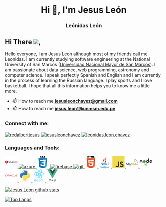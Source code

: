 <h1 align="center">Hi 👋, I'm Jesus León</h1>
<h3 align="center">Leónidas León</h3>

## Hi There <img src="https://raw.githubusercontent.com/vilcajoal/vilcajoal/master/assets/wave.gif" width="27px">,
Hello everyone, I am Jesus Leon although most of my friends call me Leonidas. I am currently studying software engineering at the National University of San Marcos ([Universidad Nacional Mayor de San Marcos](http://www.unmsm.edu.pe/)).
I am passionate about data science, web programming, astronomy and computer science. I speak perfectly Spanish and English and I am currently in the process of learning the Russian language. I play sports and I love basketball. I hope that all this information helps you to know me a little more.

- 📫 How to reach me **jesusleonchavez@gmail.com**
- 📫 How to reach me **jesus.leon1@unmsm.edu.pe**

<h3 align="left">Connect with me:</h3>
<p align="left">
<a href="https://twitter.com/redalbertjesus" target="blank"><img align="center" src="https://cdn.jsdelivr.net/npm/simple-icons@3.0.1/icons/twitter.svg" alt="redalbertjesus" height="30" width="40" /></a>
<a href="https://fb.com/jesusleonchavez" target="blank"><img align="center" src="https://cdn.jsdelivr.net/npm/simple-icons@3.0.1/icons/facebook.svg" alt="jesusleonchavez" height="30" width="40" /></a>
<a href="https://instagram.com/leonidas.leon.chavez" target="blank"><img align="center" src="https://cdn.jsdelivr.net/npm/simple-icons@3.0.1/icons/instagram.svg" alt="leonidas.leon.chavez" height="30" width="40" /></a>
</p>

<h3 align="left">Languages and Tools:</h3>
<p align="left"> <a href="https://angular.io" target="_blank"> <img src="https://raw.githubusercontent.com/devicons/devicon/master/icons/angularjs/angularjs-original-wordmark.svg" alt="angularjs" width="40" height="40"/> </a> <a href="https://azure.microsoft.com/en-in/" target="_blank"> <img src="https://www.vectorlogo.zone/logos/microsoft_azure/microsoft_azure-icon.svg" alt="azure" width="40" height="40"/> </a> <a href="https://www.w3schools.com/css/" target="_blank"> <img src="https://raw.githubusercontent.com/devicons/devicon/master/icons/css3/css3-original-wordmark.svg" alt="css3" width="40" height="40"/> </a> <a href="https://firebase.google.com/" target="_blank"> <img src="https://www.vectorlogo.zone/logos/firebase/firebase-icon.svg" alt="firebase" width="40" height="40"/> </a> <a href="https://git-scm.com/" target="_blank"> <img src="https://www.vectorlogo.zone/logos/git-scm/git-scm-icon.svg" alt="git" width="40" height="40"/> </a> <a href="https://www.w3.org/html/" target="_blank"> <img src="https://raw.githubusercontent.com/devicons/devicon/master/icons/html5/html5-original-wordmark.svg" alt="html5" width="40" height="40"/> </a> <a href="https://www.java.com" target="_blank"> <img src="https://raw.githubusercontent.com/devicons/devicon/master/icons/java/java-original.svg" alt="java" width="40" height="40"/> </a> <a href="https://developer.mozilla.org/en-US/docs/Web/JavaScript" target="_blank"> <img src="https://raw.githubusercontent.com/devicons/devicon/master/icons/javascript/javascript-original.svg" alt="javascript" width="40" height="40"/> </a> <a href="https://www.mysql.com/" target="_blank"> <img src="https://raw.githubusercontent.com/devicons/devicon/master/icons/mysql/mysql-original-wordmark.svg" alt="mysql" width="40" height="40"/> </a> <a href="https://nodejs.org" target="_blank"> <img src="https://raw.githubusercontent.com/devicons/devicon/master/icons/nodejs/nodejs-original-wordmark.svg" alt="nodejs" width="40" height="40"/> </a> <a href="https://www.oracle.com/" target="_blank"> <img src="https://raw.githubusercontent.com/devicons/devicon/master/icons/oracle/oracle-original.svg" alt="oracle" width="40" height="40"/> </a> <a href="https://www.python.org" target="_blank"> <img src="https://raw.githubusercontent.com/devicons/devicon/master/icons/python/python-original.svg" alt="python" width="40" height="40"/> </a> <a href="https://reactjs.org/" target="_blank"> <img src="https://raw.githubusercontent.com/devicons/devicon/master/icons/react/react-original-wordmark.svg" alt="react" width="40" height="40"/> </a> <a href="https://vuejs.org/" target="_blank"> <img src="https://raw.githubusercontent.com/devicons/devicon/master/icons/vuejs/vuejs-original-wordmark.svg" alt="vuejs" width="40" height="40"/> </a> </p>

[![Jesus León github stats](https://github-readme-stats.vercel.app/api?username=JesusLeonChavez&show_icons=true&theme=algolia&include_all_commits=true)](https://github.com/anuraghazra/github-readme-stats)

[![Top Langs](https://github-readme-stats.vercel.app/api/top-langs/?username=JesusLeonChavez&bg_color=160deg,485563,29323c&title_color=ffffff&text_color=ffffff&icon_color=fafafa&hide_border=true&langs_count=8&locale=es)](https://github.com/anuraghazra/github-readme-stats)
